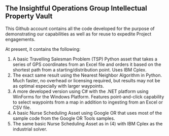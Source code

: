 ## The Insightful Operations Group Intellectual Property Vault

This Github account contains all the code developed for the purpose of demonstrating our capabilities as well as for reuse to expedite Project engagements.

At present, it contains the following:

1. A basic Travelling Salesman Problem (TSP) Python asset that takes a series of GPS coordinates from an Excel file and orders it based on the shortest path from a starting/distribution point. Uses IBM Cplex.
2. The exact same result using the Nearest Neighbor Algorithm in Python. Much faster, no overhead or licensing required, but results may not be as optimal especially with larger waypoints.
3. A more developed version using C# with the .NET platform using WinForms for the Windows Platform. Features point-and-click capability to select waypoints from a map in addition to ingesting from an Excel or CSV file.
4. A basic Nurse Scheduling Asset using Google OR that uses most of the sample code from the Google OR Tools samples.
5. The same basic Nurse Scheduling Asset as in (4) with IBM Cplex as the industrial solver.

